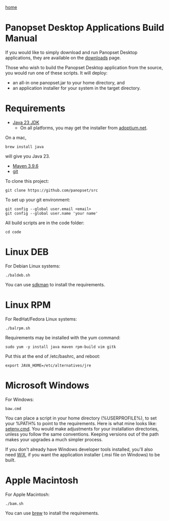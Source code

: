 [home](../README.md)

# Panopset Desktop Applications Build Manual

If you would like to simply download and run Panopset Desktop applications, they are available on the [downloads](https://panopset.com/downloads.html) page.

Those who wish to build the Panopset Desktop application from the source, you would run one of these scripts.
It will deploy:

* an all-in one panopset.jar to your home directory, and
* an application installer for your system in the target directory.

# Requirements

* [Java 23 JDK](https://adoptium.net/)
  * On all platforms, you may get the installer from [adoptium.net](https://adoptium.net/).


On a mac,

    brew install java

will give you Java 23. 
* [Maven 3.9.6](https://maven.apache.org/download.cgi)
* [git](https://git-scm.com/)


To clone this project:


    git clone https://github.com/panopset/src


To set up your git environment:


    git config --global user.email <email>
    git config --global user.name 'your name'

All build scripts are in the code folder:
    

    cd code


# Linux DEB

For Debian Linux systems:


    ./baldeb.sh


You can use [sdkman](https://sdkman.io/) to install the requirements.

# Linux RPM

For RedHat/Fedora Linux systems:

    ./balrpm.sh

Requirements may be installed with the yum command:

    sudo yum -y install java maven rpm-build vim gitk

Put this at the end of /etc/bashrc, and reboot:

    export JAVA_HOME=/etc/alternatives/jre


# Microsoft Windows

For Windows:

    baw.cmd

You can place a script in your home directory (%USERPROFILE%), to set your %PATH% to point
to the requirements. Here is what mine looks like:  [setenv.cmd](platforms/win/setenv.cmd). You would make adjustments
for your installation directories, unless you follow the same conventions. Keeping versions out of the path
makes your upgrades a much simpler process.


If you don't already have Windows developer tools installed, you'll also need [WiX](https://en.wikipedia.org/wiki/WiX), if you want the application installer (.msi file on Windows) to be built.

# Apple Macintosh

For Apple Macintosh:


    ./bam.sh


You can use [brew](https://brew.sh/) to install the requirements.